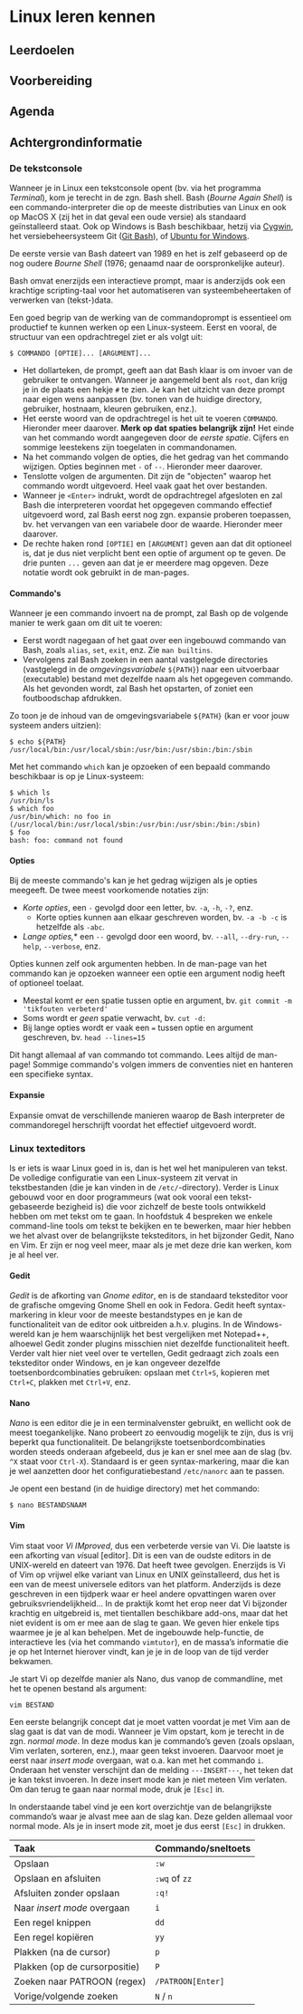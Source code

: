 # Linux leren kennen

## Leerdoelen

## Voorbereiding

## Agenda

## Achtergrondinformatie

### De tekstconsole

Wanneer je in Linux een tekstconsole opent (bv. via het programma *Terminal*), kom je terecht in de zgn. Bash shell. Bash (*Bourne Again Shell*) is een commando-interpreter die op de meeste distributies van Linux en ook op MacOS X (zij het in dat geval een oude versie) als standaard geïnstalleerd staat. Ook op Windows is Bash beschikbaar, hetzij via [Cygwin](https://www.cygwin.com/), het versiebeheersysteem Git ([Git Bash](https://git-for-windows.github.io/)), of [Ubuntu for Windows](https://insights.ubuntu.com/2016/03/30/ubuntu-on-windows-the-ubuntu-userspace-for-windows-developers/).

De eerste versie van Bash dateert van 1989 en het is zelf gebaseerd op de nog oudere *Bourne Shell* (1976; genaamd naar de oorspronkelijke auteur).

Bash omvat enerzijds een interactieve prompt, maar is anderzijds ook een krachtige scripting-taal voor het automatiseren van systeembeheertaken of verwerken van (tekst-)data.

Een goed begrip van de werking van de commandoprompt is essentieel om productief te kunnen werken op een Linux-systeem. Eerst en vooral, de structuur van een opdrachtregel ziet er als volgt uit:

```console
$ COMMANDO [OPTIE]... [ARGUMENT]...
```

- Het dollarteken, de prompt, geeft aan dat Bash klaar is om invoer van de gebruiker te ontvangen. Wanneer je aangemeld bent als `root`, dan krijg je in de plaats een hekje `#` te zien. Je kan het uitzicht van deze prompt naar eigen wens aanpassen (bv. tonen van de huidige directory, gebruiker, hostnaam, kleuren gebruiken, enz.).
- Het eerste woord van de opdrachtregel is het uit te voeren `COMMANDO`. Hieronder meer daarover. **Merk op dat spaties belangrijk zijn!** Het einde van het commando wordt aangegeven door de *eerste spatie*. Cijfers en sommige leestekens zijn toegelaten in commandonamen.
- Na het commando volgen de opties, die het gedrag van het commando wijzigen. Opties beginnen met `-` of `--`. Hieronder meer daarover.
- Tenslotte volgen de argumenten. Dit zijn de "objecten" waarop het commando wordt uitgevoerd. Heel vaak gaat het over bestanden.
- Wanneer je `<Enter>` indrukt, wordt de opdrachtregel afgesloten en zal Bash die interpreteren voordat het opgegeven commando effectief uitgevoerd word, zal Bash eerst nog zgn. expansie proberen toepassen, bv. het vervangen van een variabele door de waarde. Hieronder meer daarover.
- De rechte haken rond `[OPTIE]` en `[ARGUMENT]` geven aan dat dit optioneel is, dat je dus niet verplicht bent een optie of argument op te geven. De drie punten `...` geven aan dat je er meerdere mag opgeven. Deze notatie wordt ook gebruikt in de man-pages.

#### Commando's

Wanneer je een commando invoert na de prompt, zal Bash op de volgende manier te werk gaan om dit uit te voeren:

- Eerst wordt nagegaan of het gaat over een ingebouwd commando van Bash, zoals `alias`, `set`, `exit`, enz. Zie `man builtins`.
- Vervolgens zal Bash zoeken in een aantal vastgelegde directories (vastgelegd in de *omgevingsvariabele* `${PATH}`) naar een uitvoerbaar (executable) bestand met dezelfde naam als het opgegeven commando. Als het gevonden wordt, zal Bash het opstarten, of zoniet een foutboodschap afdrukken.

Zo toon je de inhoud van de omgevingsvariabele `${PATH}` (kan er voor jouw systeem anders uitzien):

```console
$ echo ${PATH}
/usr/local/bin:/usr/local/sbin:/usr/bin:/usr/sbin:/bin:/sbin
```

Met het commando `which` kan je opzoeken of een bepaald commando beschikbaar is op je Linux-systeem:

```console
$ which ls
/usr/bin/ls
$ which foo
/usr/bin/which: no foo in (/usr/local/bin:/usr/local/sbin:/usr/bin:/usr/sbin:/bin:/sbin)
$ foo
bash: foo: command not found
```

#### Opties

Bij de meeste commando's kan je het gedrag wijzigen als je opties meegeeft. De twee meest voorkomende notaties zijn:

- *Korte opties*, een `-` gevolgd door een letter, bv. `-a`, `-h`, `-?`, enz.
    - Korte opties kunnen aan elkaar geschreven worden, bv. `-a -b -c` is hetzelfde als `-abc`.
- *Lange opties,** een `--` gevolgd door een woord, bv. `--all`, `--dry-run`, `--help`, `--verbose`, enz.

Opties kunnen zelf ook argumenten hebben. In de man-page van het commando kan je opzoeken wanneer een optie een argument nodig heeft of optioneel toelaat.

- Meestal komt er een spatie tussen optie en argument, bv. `git commit -m 'tikfouten verbeterd'`
- Soms wordt er *geen* spatie verwacht, bv. `cut -d:`
- Bij lange opties wordt er vaak een `=` tussen optie en argument geschreven, bv. `head --lines=15`

Dit hangt allemaal af van commando tot commando. Lees altijd de man-page! Sommige commando's volgen immers de conventies niet en hanteren een specifieke syntax.

#### Expansie

Expansie omvat de verschillende manieren waarop de Bash interpreter de commandoregel herschrijft voordat het effectief uitgevoerd wordt.

### Linux texteditors

ls er iets is waar Linux goed in is, dan is het wel het manipuleren van tekst. De volledige configuratie van een Linux-systeem zit vervat in tekstbestanden (die je kan vinden in de `/etc/`-directory). Verder is Linux gebouwd voor en door programmeurs (wat ook vooral een tekst-gebaseerde bezigheid is) die voor zichzelf de beste tools ontwikkeld hebben om met tekst om te gaan. In hoofdstuk 4 bespreken we enkele command-line tools om tekst te bekijken en te bewerken, maar hier hebben we het alvast over de belangrijkste teksteditors, in het bijzonder Gedit, Nano en Vim. Er zijn er nog veel meer, maar als je met deze drie kan werken, kom je al heel ver.

#### Gedit

*Gedit* is de afkorting van *Gnome editor*, en is de standaard teksteditor voor de grafische omgeving Gnome Shell en ook in Fedora. Gedit heeft syntax-markering in kleur voor de meeste bestandstypes en je kan de functionaliteit van de editor ook uitbreiden a.h.v. plugins. In de Windows-wereld kan je hem waarschijnlijk het best vergelijken met Notepad++, alhoewel Gedit zonder plugins misschien niet dezelfde functionaliteit heeft. Verder valt hier niet veel over te vertellen, Gedit gedraagt zich zoals een teksteditor onder Windows, en je kan ongeveer dezelfde toetsenbordcombinaties gebruiken: opslaan met `Ctrl+S`, kopieren met `Ctrl+C`, plakken met `Ctrl+V`, enz.

#### Nano

*Nano* is een editor die je in een terminalvenster gebruikt, en wellicht ook de meest toegankelijke. Nano probeert zo eenvoudig mogelijk te zijn, dus is vrij beperkt qua functionaliteit. De belangrijkste toetsenbordcombinaties worden steeds onderaan afgebeeld, dus je kan er snel mee aan de slag (bv. `^X` staat voor `Ctrl-X`). Standaard is er geen syntax-markering, maar die kan je wel aanzetten door het configuratiebestand `/etc/nanorc` aan te passen.

Je opent een bestand (in de huidige directory) met het commando:

```console
$ nano BESTANDSNAAM
```

#### Vim

Vim staat voor *Vi IMproved*, dus een verbeterde versie van Vi. Die laatste is een afkorting van *vi*sual [editor]. Dit is een van de oudste editors in de UNIX-wereld en dateert van 1976. Dat heeft twee gevolgen. Enerzijds is Vi of Vim op vrijwel elke variant van Linux en UNIX geïnstalleerd, dus het is een van de meest universele editors van het platform. Anderzijds is deze geschreven in een tijdperk waar er heel andere opvattingen waren over gebruiksvriendelijkheid... In de praktijk komt het erop neer dat Vi bijzonder krachtig en uitgebreid is, met tientallen beschikbare add-ons, maar dat het niet evident is om er mee aan de slag te gaan. We geven hier enkele tips waarmee je je al kan behelpen. Met de ingebouwde help-functie, de interactieve les (via het commando `vimtutor`), en de massa’s informatie die je op het Internet hierover vindt, kan je je in de loop van de tijd verder bekwamen.

Je start Vi op dezelfde manier als Nano, dus vanop de commandline, met het te openen bestand als argument:

```console
vim BESTAND
```

Een eerste belangrijk concept dat je moet vatten voordat je met Vim aan de slag gaat is dat van de modi. Wanneer je Vim opstart, kom je terecht in de zgn. *normal mode*. In deze modus kan je commando’s geven (zoals opslaan, Vim verlaten, sorteren, enz.), maar geen tekst invoeren. Daarvoor moet je eerst naar *insert mode* overgaan, wat o.a. kan met het commando `i`. Onderaan het venster verschijnt dan de melding `---INSERT---`, het teken dat je kan tekst invoeren. In deze insert mode kan je niet meteen Vim verlaten. Om dan terug te gaan naar normal mode, druk je `[Esc]` in.

In onderstaande tabel vind je een kort overzichtje van de belangrijkste commando’s waar je alvast mee aan de slag kan. Deze gelden allemaal voor normal mode. Als je in insert mode zit, moet je dus eerst `[Esc]` in drukken.

| **Taak**                      | **Commando/sneltoets** |
| :---                          | :---                   |
| Opslaan                       | `:w`                   |
| Opslaan en afsluiten          | `:wq` of `zz`          |
| Afsluiten zonder opslaan      | `:q!`                  |
| Naar *insert mode* overgaan   | `i`                    |
| Een regel knippen             | `dd`                   |
| Een regel kopiëren            | `yy`                   |
| Plakken (na de cursor)        | `p`                    |
| Plakken (op de cursorpositie) | `P`                    |
| Zoeken naar PATROON (regex)   | `/PATROON[Enter]`      |
| Vorige/volgende zoeken        | `N` / `n`              |
